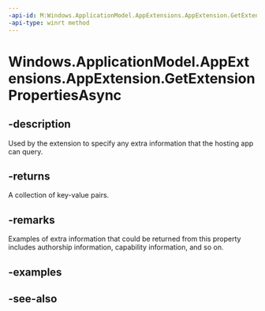 ```yaml
---
-api-id: M:Windows.ApplicationModel.AppExtensions.AppExtension.GetExtensionPropertiesAsync
-api-type: winrt method
---
```


<!-- Method syntax
public Windows.Foundation.IAsyncOperation<Windows.Foundation.Collections.IPropertySet> GetExtensionPropertiesAsync()
-->

# Windows.ApplicationModel.AppExtensions.AppExtension.GetExtensionPropertiesAsync

## -description
Used by the extension to specify any extra information that the hosting app can query.

## -returns
A collection of key-value pairs.

## -remarks
Examples of extra information that could be returned from this property includes authorship information, capability information, and so on.

## -examples

## -see-also
